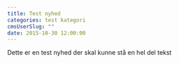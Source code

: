 ```yaml
---
title: Test nyhed
categories: test kategori
cmsUserSlug: ""
date: 2015-10-30 12:00:00
---
```


Dette er en test nyhed
der skal kunne
stå en hel del tekst

